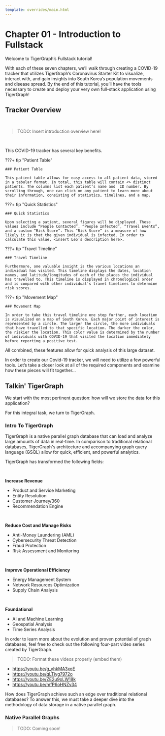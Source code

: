 ```yaml
---
template: overrides/main.html
---
```


# Chapter 01 - Introduction to Fullstack

Welcome to TigerGraph’s Fullstack tutorial!

With each of these seven chapters, we’ll walk through creating a COVID-19 tracker that utilizes TigerGraph’s Coronavirus Starter Kit to visualize, interact with, and gain insights into South Korea’s population movements and disease spread. By the end of this tutorial, you’ll have the tools necessary to create and deploy your very own full-stack application using TigerGraph!

## Tracker Overview

&nbsp; &nbsp;

> TODO: Insert introduction overview here!

&nbsp; &nbsp;

This COVID-19 tracker has several key benefits.


???+ tip "Patient Table"

    ### Patient Table

    This patient table allows for easy access to all patient data, stored in a tabular format. In total, this table will contain <> distinct patients. The columns list each patient’s name and  ID number. By scrolling through, one can click on any patient to learn more about their information, consisting of statistics, timelines, and a map.

???+ tip "Quick Statistics"

    ### Quick Statistics

    Upon selecting a patient, several figures will be displayed. These values include “People Contacted”, “People Infected”, “Travel Events”, and a custom “Risk Score”. This “Risk Score” is a measure of how likely it is that the given individual is infected. In order to calculate this value, <insert Leo’s description here>.

???+ tip "Travel Timeline"

    ### Travel Timeline

    Furthermore, one valuable insight is the various locations an individual has visited. This timeline displays the dates, location names, and latitude/longitudes of each of the places the individual has travelled to. This timeline is displayed in chronological order and is compared with other individual’s travel timelines to determine risk scores.

???+ tip "Movement Map"

    ### Movement Map

    In order to take this travel timeline one step further, each location is visualized on a map of South Korea. Each major point of interest is represented by a circle. The larger the circle, the more individuals that have travelled to that specific location. The darker the color, the riskier the location. This color value is determined by the number of individuals with COVID-19 that visited the location immediately before reporting a positive test.


All combined, these features allow for quick analysis of this large dataset.

In order to create our Covid-19 tracker, we will need to utilize a few powerful tools. Let’s take a closer look at all of the required components and examine how these pieces will fit together…

## Talkin' TigerGraph

We start with the most pertinent question: how will we store the data for this application?

For this integral task, we turn to TigerGraph.

### Intro To TigerGraph

TigerGraph is a native parallel graph database that can load and analyze large amounts of data in real-time. In comparison to traditional relational databases, TigerGraph's architecture and accompanying graph query language (GSQL) allow for quick, efficient, and powerful analytics.

TigerGraph has transformed the following fields:

&nbsp; &nbsp;

**Increase Revenue**

+ Product and Service Marketing
+ Entity Resolution
+ Customer Journey/360
+ Recommendation Engine

&nbsp; &nbsp;

**Reduce Cost and Manage Risks**

+ Anti-Money Laundering (AML)
+ Cybersecurity Threat Detection
+ Fraud Protection
+ Risk Assessment and Monitoring

&nbsp; &nbsp;

**Improve Operational Efficiency**

+ Energy Management System
+ Network Resources Optimization
+ Supply Chain Analysis

&nbsp; &nbsp;

**Foundational**

+ AI and Machine Learning
+ Geospatial Analysis
+ Time Series Analysis

In order to learn more about the evolution and proven potential of graph databases, feel free to check out the following four-part video series created by TigerGraph.

> TODO: Format these videos properly (embed them)

* https://youtu.be/g_yhkMA3xoE
* https://youtu.be/qLTiyg7972o
* https://youtu.be/ZE2u9oLW18k
* https://youtu.be/mfP6oHNZv34

How does TigerGraph achieve such an edge over traditional relational databases? To answer this, we must take a deeper dive into the methodology of data storage in a native parallel graph.

### Native Parallel Graphs

> TODO: Coming soon!
